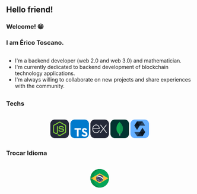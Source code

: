## Hello friend!

### Welcome! 😁

### I am Érico Toscano.

##

- I'm a backend developer (web 2.0 and web 3.0) and mathematician.
- I'm currently dedicated to backend development of blockchain technology applications.
- I'm always willing to collaborate on new projects and share experiences with the community.

##
  
### Techs

<div style="display: inline_block" align="center"><br>
    <img align="center" alt="Erico-NodeJS" height="50" width="50" src="https://github.com/tandpfun/skill-icons/blob/main/icons/NodeJS-Dark.svg">
    <img align="center" alt="Erico-Typescript" height="50" width="50" src="https://github.com/tandpfun/skill-icons/blob/main/icons/TypeScript.svg">
    <img align="center" alt="Erico-Express" height="50" width="50" src="https://github.com/tandpfun/skill-icons/blob/main/icons/ExpressJS-Dark.svg">
    <img align="center" alt="Erico-Mongo" height="50" width="50" src="https://github.com/tandpfun/skill-icons/blob/main/icons/MongoDB.svg">
    <img align="center" alt="Erico-Solidity" height="50" width="50"src="https://github.com/tandpfun/skill-icons/blob/main/icons/Solidity.svg">
</div>

##

### Trocar Idioma

<div style="display: inline_block" align="center"><br>
    <a href="https://github.com/ericotoscano/ericotoscano/blob/main/README.md">
        <img align="center" alt="Erico-Br" height="50" width="50" src="/br.png">
    </a>
</div>

